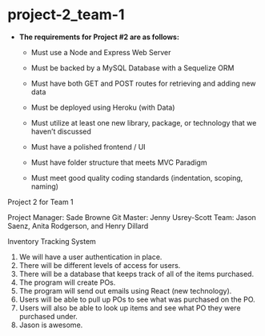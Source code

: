 # project-2_team-1

* **The requirements for Project #2 are as follows:**

  * Must use a Node and Express Web Server

  * Must be backed by a MySQL Database with a Sequelize ORM  

  * Must have both GET and POST routes for retrieving and adding new data

  * Must be deployed using Heroku (with Data)

  * Must utilize at least one new library, package, or technology that we haven’t discussed

  * Must have a polished frontend / UI 

  * Must have folder structure that meets MVC Paradigm

  * Must meet good quality coding standards (indentation, scoping, naming)

Project 2 for Team 1

Project Manager: Sade Browne
Git Master: Jenny Usrey-Scott
Team: Jason Saenz, Anita Rodgerson, and Henry Dillard

Inventory Tracking System

1. We will have a user authentication in place.
2. There will be different levels of access for users.
3. There will be a database that keeps track of all of the items purchased.
4. The program will create POs.
5. The program will send out emails using React (new technology).
6. Users will be able to pull up POs to see what was purchased on the PO.
7. Users will also be able to look up items and see what PO they were purchased under.
8. Jason is awesome.
